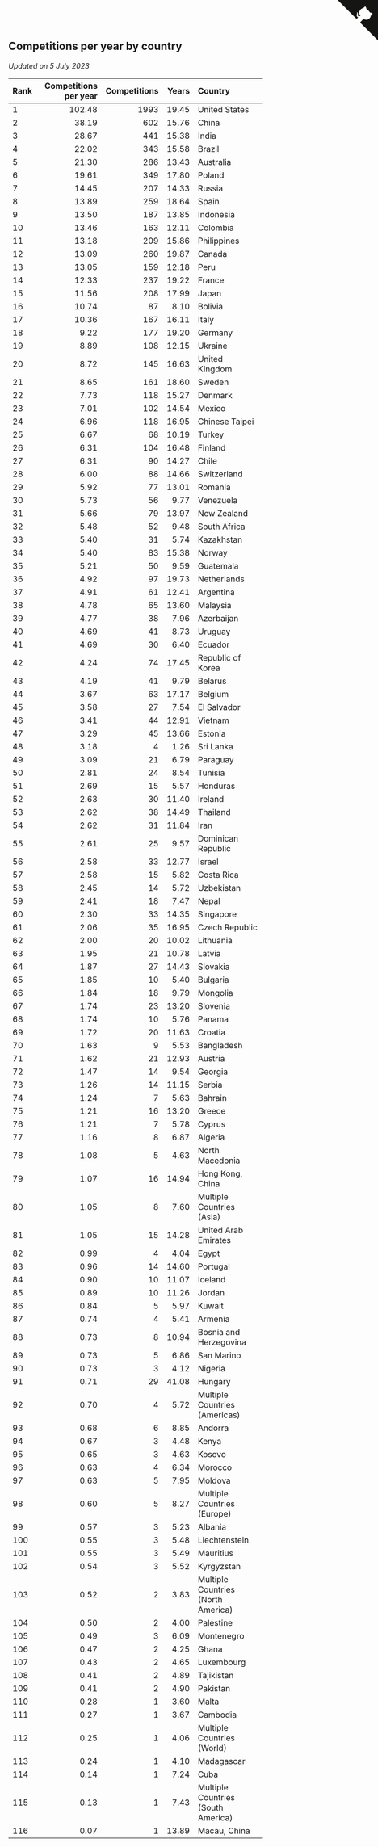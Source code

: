 ## Competitions per year by country

*Updated on  5 July 2023*

| Rank | Competitions per year | Competitions | Years | Country |
| :--- | ---: | ---: | ---: | :--- |
| 1 | 102.48 | 1993 | 19.45 | United States |
| 2 | 38.19 | 602 | 15.76 | China |
| 3 | 28.67 | 441 | 15.38 | India |
| 4 | 22.02 | 343 | 15.58 | Brazil |
| 5 | 21.30 | 286 | 13.43 | Australia |
| 6 | 19.61 | 349 | 17.80 | Poland |
| 7 | 14.45 | 207 | 14.33 | Russia |
| 8 | 13.89 | 259 | 18.64 | Spain |
| 9 | 13.50 | 187 | 13.85 | Indonesia |
| 10 | 13.46 | 163 | 12.11 | Colombia |
| 11 | 13.18 | 209 | 15.86 | Philippines |
| 12 | 13.09 | 260 | 19.87 | Canada |
| 13 | 13.05 | 159 | 12.18 | Peru |
| 14 | 12.33 | 237 | 19.22 | France |
| 15 | 11.56 | 208 | 17.99 | Japan |
| 16 | 10.74 | 87 | 8.10 | Bolivia |
| 17 | 10.36 | 167 | 16.11 | Italy |
| 18 | 9.22 | 177 | 19.20 | Germany |
| 19 | 8.89 | 108 | 12.15 | Ukraine |
| 20 | 8.72 | 145 | 16.63 | United Kingdom |
| 21 | 8.65 | 161 | 18.60 | Sweden |
| 22 | 7.73 | 118 | 15.27 | Denmark |
| 23 | 7.01 | 102 | 14.54 | Mexico |
| 24 | 6.96 | 118 | 16.95 | Chinese Taipei |
| 25 | 6.67 | 68 | 10.19 | Turkey |
| 26 | 6.31 | 104 | 16.48 | Finland |
| 27 | 6.31 | 90 | 14.27 | Chile |
| 28 | 6.00 | 88 | 14.66 | Switzerland |
| 29 | 5.92 | 77 | 13.01 | Romania |
| 30 | 5.73 | 56 | 9.77 | Venezuela |
| 31 | 5.66 | 79 | 13.97 | New Zealand |
| 32 | 5.48 | 52 | 9.48 | South Africa |
| 33 | 5.40 | 31 | 5.74 | Kazakhstan |
| 34 | 5.40 | 83 | 15.38 | Norway |
| 35 | 5.21 | 50 | 9.59 | Guatemala |
| 36 | 4.92 | 97 | 19.73 | Netherlands |
| 37 | 4.91 | 61 | 12.41 | Argentina |
| 38 | 4.78 | 65 | 13.60 | Malaysia |
| 39 | 4.77 | 38 | 7.96 | Azerbaijan |
| 40 | 4.69 | 41 | 8.73 | Uruguay |
| 41 | 4.69 | 30 | 6.40 | Ecuador |
| 42 | 4.24 | 74 | 17.45 | Republic of Korea |
| 43 | 4.19 | 41 | 9.79 | Belarus |
| 44 | 3.67 | 63 | 17.17 | Belgium |
| 45 | 3.58 | 27 | 7.54 | El Salvador |
| 46 | 3.41 | 44 | 12.91 | Vietnam |
| 47 | 3.29 | 45 | 13.66 | Estonia |
| 48 | 3.18 | 4 | 1.26 | Sri Lanka |
| 49 | 3.09 | 21 | 6.79 | Paraguay |
| 50 | 2.81 | 24 | 8.54 | Tunisia |
| 51 | 2.69 | 15 | 5.57 | Honduras |
| 52 | 2.63 | 30 | 11.40 | Ireland |
| 53 | 2.62 | 38 | 14.49 | Thailand |
| 54 | 2.62 | 31 | 11.84 | Iran |
| 55 | 2.61 | 25 | 9.57 | Dominican Republic |
| 56 | 2.58 | 33 | 12.77 | Israel |
| 57 | 2.58 | 15 | 5.82 | Costa Rica |
| 58 | 2.45 | 14 | 5.72 | Uzbekistan |
| 59 | 2.41 | 18 | 7.47 | Nepal |
| 60 | 2.30 | 33 | 14.35 | Singapore |
| 61 | 2.06 | 35 | 16.95 | Czech Republic |
| 62 | 2.00 | 20 | 10.02 | Lithuania |
| 63 | 1.95 | 21 | 10.78 | Latvia |
| 64 | 1.87 | 27 | 14.43 | Slovakia |
| 65 | 1.85 | 10 | 5.40 | Bulgaria |
| 66 | 1.84 | 18 | 9.79 | Mongolia |
| 67 | 1.74 | 23 | 13.20 | Slovenia |
| 68 | 1.74 | 10 | 5.76 | Panama |
| 69 | 1.72 | 20 | 11.63 | Croatia |
| 70 | 1.63 | 9 | 5.53 | Bangladesh |
| 71 | 1.62 | 21 | 12.93 | Austria |
| 72 | 1.47 | 14 | 9.54 | Georgia |
| 73 | 1.26 | 14 | 11.15 | Serbia |
| 74 | 1.24 | 7 | 5.63 | Bahrain |
| 75 | 1.21 | 16 | 13.20 | Greece |
| 76 | 1.21 | 7 | 5.78 | Cyprus |
| 77 | 1.16 | 8 | 6.87 | Algeria |
| 78 | 1.08 | 5 | 4.63 | North Macedonia |
| 79 | 1.07 | 16 | 14.94 | Hong Kong, China |
| 80 | 1.05 | 8 | 7.60 | Multiple Countries (Asia) |
| 81 | 1.05 | 15 | 14.28 | United Arab Emirates |
| 82 | 0.99 | 4 | 4.04 | Egypt |
| 83 | 0.96 | 14 | 14.60 | Portugal |
| 84 | 0.90 | 10 | 11.07 | Iceland |
| 85 | 0.89 | 10 | 11.26 | Jordan |
| 86 | 0.84 | 5 | 5.97 | Kuwait |
| 87 | 0.74 | 4 | 5.41 | Armenia |
| 88 | 0.73 | 8 | 10.94 | Bosnia and Herzegovina |
| 89 | 0.73 | 5 | 6.86 | San Marino |
| 90 | 0.73 | 3 | 4.12 | Nigeria |
| 91 | 0.71 | 29 | 41.08 | Hungary |
| 92 | 0.70 | 4 | 5.72 | Multiple Countries (Americas) |
| 93 | 0.68 | 6 | 8.85 | Andorra |
| 94 | 0.67 | 3 | 4.48 | Kenya |
| 95 | 0.65 | 3 | 4.63 | Kosovo |
| 96 | 0.63 | 4 | 6.34 | Morocco |
| 97 | 0.63 | 5 | 7.95 | Moldova |
| 98 | 0.60 | 5 | 8.27 | Multiple Countries (Europe) |
| 99 | 0.57 | 3 | 5.23 | Albania |
| 100 | 0.55 | 3 | 5.48 | Liechtenstein |
| 101 | 0.55 | 3 | 5.49 | Mauritius |
| 102 | 0.54 | 3 | 5.52 | Kyrgyzstan |
| 103 | 0.52 | 2 | 3.83 | Multiple Countries (North America) |
| 104 | 0.50 | 2 | 4.00 | Palestine |
| 105 | 0.49 | 3 | 6.09 | Montenegro |
| 106 | 0.47 | 2 | 4.25 | Ghana |
| 107 | 0.43 | 2 | 4.65 | Luxembourg |
| 108 | 0.41 | 2 | 4.89 | Tajikistan |
| 109 | 0.41 | 2 | 4.90 | Pakistan |
| 110 | 0.28 | 1 | 3.60 | Malta |
| 111 | 0.27 | 1 | 3.67 | Cambodia |
| 112 | 0.25 | 1 | 4.06 | Multiple Countries (World) |
| 113 | 0.24 | 1 | 4.10 | Madagascar |
| 114 | 0.14 | 1 | 7.24 | Cuba |
| 115 | 0.13 | 1 | 7.43 | Multiple Countries (South America) |
| 116 | 0.07 | 1 | 13.89 | Macau, China |


<a href="https://github.com/JustinTimeCuber/wca_statistics" class="github-corner" aria-label="View source on Github"><svg width="80" height="80" viewBox="0 0 250 250" style="fill:#151513; color:#fff; position: absolute; top: 0; border: 0; right: 0;" aria-hidden="true"><path d="M0,0 L115,115 L130,115 L142,142 L250,250 L250,0 Z"></path><path d="M128.3,109.0 C113.8,99.7 119.0,89.6 119.0,89.6 C122.0,82.7 120.5,78.6 120.5,78.6 C119.2,72.0 123.4,76.3 123.4,76.3 C127.3,80.9 125.5,87.3 125.5,87.3 C122.9,97.6 130.6,101.9 134.4,103.2" fill="currentColor" style="transform-origin: 130px 106px;" class="octo-arm"></path><path d="M115.0,115.0 C114.9,115.1 118.7,116.5 119.8,115.4 L133.7,101.6 C136.9,99.2 139.9,98.4 142.2,98.6 C133.8,88.0 127.5,74.4 143.8,58.0 C148.5,53.4 154.0,51.2 159.7,51.0 C160.3,49.4 163.2,43.6 171.4,40.1 C171.4,40.1 176.1,42.5 178.8,56.2 C183.1,58.6 187.2,61.8 190.9,65.4 C194.5,69.0 197.7,73.2 200.1,77.6 C213.8,80.2 216.3,84.9 216.3,84.9 C212.7,93.1 206.9,96.0 205.4,96.6 C205.1,102.4 203.0,107.8 198.3,112.5 C181.9,128.9 168.3,122.5 157.7,114.1 C157.9,116.9 156.7,120.9 152.7,124.9 L141.0,136.5 C139.8,137.7 141.6,141.9 141.8,141.8 Z" fill="currentColor" class="octo-body"></path></svg></a><style>.github-corner:hover .octo-arm{animation:octocat-wave 560ms ease-in-out}@keyframes octocat-wave{0%,100%{transform:rotate(0)}20%,60%{transform:rotate(-25deg)}40%,80%{transform:rotate(10deg)}}@media (max-width:500px){.github-corner:hover .octo-arm{animation:none}.github-corner .octo-arm{animation:octocat-wave 560ms ease-in-out}}</style>
